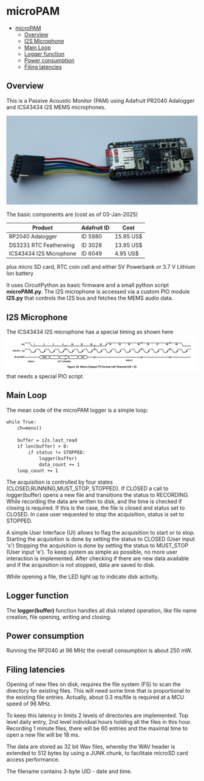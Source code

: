 # microPAM
<!-- TOC -->
* [microPAM](#micropam)
  * [Overview](#overview)
  * [I2S Microphone](#i2s-microphone)
  * [Main Loop](#main-loop)
  * [Logger function](#logger-function)
  * [Power consumption](#power-consumption)
  * [Filing latencies](#filing-latencies)
<!-- TOC -->
## Overview
This is a Passive Acoustic Monitor (PAM) using Adafruit PR2040 Adalogger and ICS43434 I2S MEMS microphones.

![](./microPAM.jpg)

The basic components are (cost as of 03-Jan-2025)

| Product                 | Adafruit ID | Cost      |
|-------------------------|-------------|-----------|
| RP2040 Adalogger        | ID 5980     | 15.95 US$ |
| DS3231 RTC Featherwing  | ID 3028     | 13.95 US$ |
| ICS43434 I2S Microphone | ID 6049     | 4.95 US$  |
plus micro SD card, RTC coin cell and either 5V Powerbank or 3.7 V Lithium Ion battery 

It uses CircuitPython as basic firmware and a small python script **microPAM.py**. 
The I2S microphone is accessed via a custom PIO module **I2S.py** that controls the I2S bus 
and fetches the MEMS audio data.

## I2S Microphone
The ICS43434 I2S microphone has a special timing as shown here
![](./image.png)
that needs a special PIO script.

## Main Loop
The mean code of the microPAM logger is a simple loop:

    while True:
        ch=menu()
    
        buffer = i2s.last_read
        if len(buffer) > 0:
            if status != STOPPED:
                logger(buffer)
                data_count += 1
        loop_count += 1

The acquisition is controlled by four states (CLOSED,RUNNING,MUST_STOP, STOPPED). 
If CLOSED a call to logger(buffer) opens a new file and transitions the status to RECORDING.
While recording the data are written to disk, and the time is checked if closing is required. 
If this is the case, the file is closed and status set to CLOSED. 
In case user requested to stop the acquisition, status is set to STOPPED.
 
A simple User Interface (UI) allows to flag the acquisition to start or  to stop.  
Starting the acquisition is done by setting the status to CLOSED (User input 's'<cs>)
Stopping the acquisition is done by setting the status to MUST_STOP (User input 'e'<cr>).
To keep system as simple as possible, no more user interaction is implemented.
After checking if there are new data available and if the acquisition is not stopped, data are saved to disk.

While opening a file, the LED light up to indicate disk activity.

## Logger function
The **logger(buffer)** function handles  all disk related operation, like file name creation, file opening, writing 
and closing.

## Power consumption
Running the RP2040 at 96 MHz the overall consumption is about 250 mW. 

## Filing latencies
Opening of new files on disk, requires the file system (FS) to scan the directory for existing files. 
This will need some time that is proportional to the existing file entries. 
Actually, about 0.3 ms/file is required at a MCU speed of 96 MHz.

To keep this latency in limits 2 levels of directories are implemented. 
Top level daily entry, 2nd level individual hours holding all the files in this hour.
Recording 1 minute files, there will be 60 entries and the maximal time to open a new file will be 18 ms.

The data are stored as 32 bit Wav files, whereby the WAV header is extended to 512 bytes by using a JUNK chunk, 
to facilitate microSD card access performance.

The filename contains 3-byte UID - date and time.
